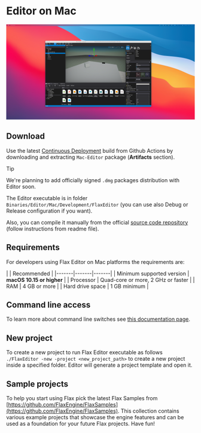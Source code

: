 # Editor on Mac

![Flax Editor on Mac](media/flax-editor-mac.png)

## Download

Use the latest [Continuous Deployment](https://github.com/FlaxEngine/FlaxEngine/actions/workflows/cd.yml) build from Github Actions by downloading and extracting `Mac-Editor` package (**Artifacts** section). 

> [!TIP]
> We're planning to add officially signed `.dmg` packages distribution with Editor soon.

The Editor executable is in folder `Binaries/Editor/Mac/Development/FlaxEditor` (you can use also Debug or Release configuration if you want).

Also, you can compile it manually from the official [source code repository](https://github.com/FlaxEngine/FlaxEngine) (follow instructions from readme file).

## Requirements

For developers using Flax Editor on Mac platforms the requirements are:

| | Recommended |
|-------|-------|-------|
| Minimum supported version | **macOS 10.15 or higher** |
| Processor | Quad-core or more, 2 GHz or faster |
| RAM | 4 GB or more |
| Hard drive space | 1 GB minimum |

## Command line access

To learn more about command line switches see [this documentation page](../editor/advanced/command-line-access.md).

## New project

To create a new project to run Flax Editor executable as follows `./FlaxEditor -new -project <new_project_path>` to create a new project inside a specified folder. Editor will generate a project template and open it.

## Sample projects

To help you start using Flax pick the latest Flax Samples from [https://github.com/FlaxEngine/FlaxSamples](https://github.com/FlaxEngine/FlaxSamples). This collection contains various example projects that showcase the engine features and can be used as a foundation for your future Flax projects. Have fun!
